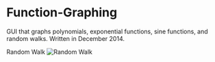 # Function-Graphing
GUI that graphs polynomials, exponential functions, sine functions, and random walks.
Written in December 2014.

Random Walk
![Random Walk](https://cloud.githubusercontent.com/assets/8814511/6649107/982fa434-c9b9-11e4-90d7-e0f839a01f2e.png)
